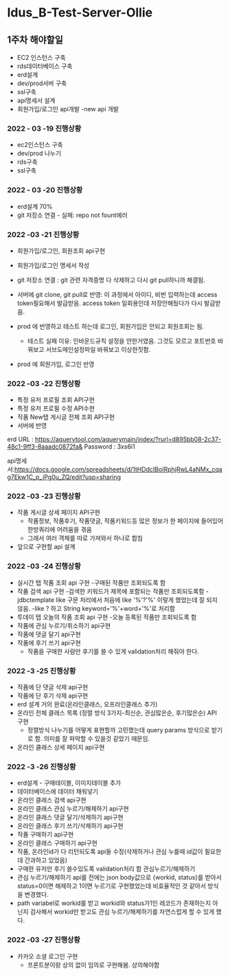 # Idus_B-Test-Server-Ollie

## 1주차 해야할일
  - EC2 인스턴스 구축
  - rds데이터베이스 구축
  - erd설계
  - dev/prod서버 구축
  - ssl구축
  - api명세서 설계
  - 회원가입/로그인 api개발 -new api 개발

### 2022 - 03 -19 진행상황
  - ec2인스턴스 구축
  - dev/prod 나누기
  - rds구축
  - ssl구축
  
### 2022 - 03 -20 진행상황
  - erd설계 70%
  - git 저장소 연결 - 실패: repo not fount에러

### 2022 -03 -21 진행상황
  - 회원가입/로그인, 회원조회 api구현
  
  - 회원가입/로그인 명세서 작성
  - git 저장소 연결 : git 관련 자격증명 다 삭제하고 다시 git pull하니까 해결됨. 
                      
  - 서버에 git clone, git pull로 반영: 이 과정에서 아이디, 비번 입력하는데 access token필요해서 발급받음. access token 일회용인데 저장안해뒀다가 다시 발급받음.
  
  - prod 에 반영하고 테스트 하는데 로그인, 회원가입은 안되고 회원조회는 됨.
    - 테스트 실패 이유: 인바운드규칙 설정을 안한거였음. 그것도 모르고 포트번호 바꿔보고 서브도메인설정파일 바꿔보고 이상한짓함.
   
  - prod 에 회원가입, 로그인 반영
  
 ### 2022 -03 -22 진행상황
  - 특정 유저 프로필 조회 API구현
  - 특정 유저 프로필 수정 API수현
  - 작품 New탭 게시글 전체 조회 API구현 
  - 서버에 반영

erd
URL : https://aquerytool.com/aquerymain/index/?rurl=d895bb08-2c37-48c1-9ff3-8aaadc0872fa&
Password : 3xs6i1

api명세서:https://docs.google.com/spreadsheets/d/1tHDdcIBoIRphjRwL4aNMx_cqag7Ekw1C_p_jPg0u_ZQ/edit?usp=sharing

### 2022 -03 -23 진행상황
  - 작품 게시글 상세 페이지 API구현
    - 작품정보, 작품후기, 작품댓글, 작품키워드등 많은 정보가 한 페이지에 들어있어 한방쿼리에 어려움을 겪음
    - 그래서 여러 객체를 따로 가져와서 하나로 합침
  - 앞으로 구현할 api 설계

### 2022 -03 -24 진행상황
  - 실시간 탭 작품 조회 api 구현
    -구매된 작품만 조회되도록 함
  - 작품 검색 api 구현
    -검색한 키워드가 제목에 포함되는 작품만 조회되도록함
    -jdbctemplate like 구문 처리에서 처음에 like '%'?'%' 이렇게 했었는데 잘 되지 않음. 
    -like ? 하고 String keyword='%'+word+'%'로 처리함
  - 투데이 탭 오늘의 작품 조회 api 구현
    -오늘 등록된 작품만 조회되도록 함
  - 작품에 관심 누르기/취소하기 api구현
  - 작품에 댓글 달기 api구현
  - 작품에 후기 쓰기 api구현
    - 작품을 구매한 사람만 후기를 쓸 수 있게 validation처리 해줘야 한다. 

### 2022 -3 -25 진행상황
  - 작품에 단 댓글 삭제 api구현
  - 작품에 단 후기 삭제 api구현
  - erd 설계 거의 완료(온라인클래스, 오프라인클래스 추가)
  - 온라인 전체 클래스 목록 (정렬 방식 3가지-최신순, 관심많은순, 후기많은순) API 구현
    - 정렬방식 나누기를 어떻게 표현할까 고민했는데 query params 방식으로 받기로 함. 의미를 잘 파악할 수 있을것 같았기 때문임. 
  - 온라인 클래스 상세 페이지 api구현
  
### 2022 -3 -26 진행상황
  - erd설계 - 구매테이블, 이미지테이블 추가
  - 데이터베이스에 데이터 채워넣기
  - 온라인 클래스 검색 api구현
  - 온라인 클래스 관심 누르기/해제하기 api구현
  - 온라인 클래스 댓글 달기/삭제하기 api구현
  - 온라인 클래스 후기 쓰기/삭제하기 api구현
  - 작품 구매하기 api구현
  - 온라인 클래스 구매하기 api구현
  - 작품, 온라인id가 다 리턴되도록 api들 수정(삭제하거나 관심 누를때 id값이 필요한데 간과하고 있었음)
  - 구매한 유저만 후기 쓸수있도록 validation처리 함
  관심누르기/해제하기
  - 관심 누르기/해제하기 api를 전에는 json body값으로 {workid, status}를 받아서 status=0이면 해제하고 1이면 누르기로 구현했었는데 비효율적인 것 같아서 방식을 변경했다. 
  - path variabel로 workid를 받고 workid와 status가1인 레코드가 존재하는지 아닌지 검사해서 workid만 받고도 관심 누르기/해제하기를 자연스럽게 할 수 있게 했다.

### 2022 -03 -27 진행상황
  - 카카오 소셜 로그인 구현
    - 프론트분이랑 상의 없이 임의로 구현해봄. 상의해야함
  

  
  
